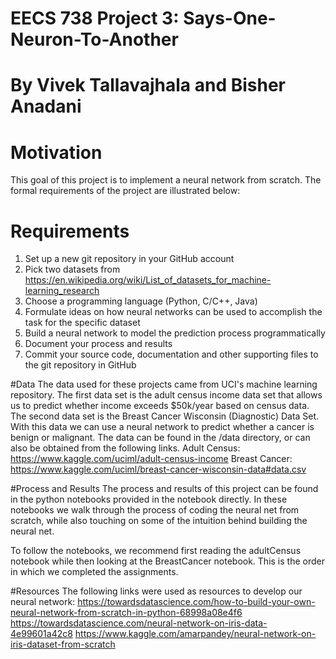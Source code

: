 # EECS 738 Project 3: Says-One-Neuron-To-Another

# By Vivek Tallavajhala and Bisher Anadani

# Motivation
This goal of this project is to implement a neural network from scratch.
The formal requirements of the project are illustrated below:

# Requirements
1. Set up a new git repository in your GitHub account
2. Pick two datasets from
https://en.wikipedia.org/wiki/List_of_datasets_for_machine-learning_research
3. Choose a programming language (Python, C/C++, Java)
4. Formulate ideas on how neural networks can be used to
accomplish the task for the specific dataset
5. Build a neural network to model the prediction process
programmatically
6. Document your process and results
7. Commit your source code, documentation and other
supporting files to the git repository in GitHub

#Data
The data used for these projects came from UCI's machine learning repository. The first data set is the adult census income data set that allows us to predict whether income exceeds $50k/year based on census data.
The second data set is the Breast Cancer Wisconsin (Diagnostic) Data Set. With this data we can use a neural network to predict whether a cancer is benign or malignant.
The data can be found in the /data directory, or can also be obtained from the following links.
Adult Census: https://www.kaggle.com/uciml/adult-census-income
Breast Cancer: https://www.kaggle.com/uciml/breast-cancer-wisconsin-data#data.csv

#Process and Results
The process and results of this project can be found in the python notebooks provided in the notebook directly. In these notebooks we walk through the process of coding the neural net from scratch, while also touching on some of the intuition behind building the neural net.

To follow the notebooks, we recommend first reading the adultCensus notebook while then looking at the BreastCancer notebook. This is the order in which we completed the assignments.

#Resources
The following links were used as resources to develop our neural network:
https://towardsdatascience.com/how-to-build-your-own-neural-network-from-scratch-in-python-68998a08e4f6
https://towardsdatascience.com/neural-network-on-iris-data-4e99601a42c8
https://www.kaggle.com/amarpandey/neural-network-on-iris-dataset-from-scratch

